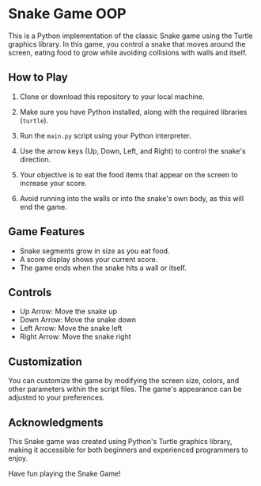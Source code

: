 # Snake Game OOP

This is a Python implementation of the classic Snake game using the Turtle graphics library. In this game, you control a snake that moves around the screen, eating food to grow while avoiding collisions with walls and itself.

## How to Play

1. Clone or download this repository to your local machine.

2. Make sure you have Python installed, along with the required libraries (`turtle`).

3. Run the `main.py` script using your Python interpreter.

4. Use the arrow keys (Up, Down, Left, and Right) to control the snake's direction.

5. Your objective is to eat the food items that appear on the screen to increase your score.

6. Avoid running into the walls or into the snake's own body, as this will end the game.

## Game Features

- Snake segments grow in size as you eat food.
- A score display shows your current score.
- The game ends when the snake hits a wall or itself.

## Controls

- Up Arrow: Move the snake up
- Down Arrow: Move the snake down
- Left Arrow: Move the snake left
- Right Arrow: Move the snake right

## Customization

You can customize the game by modifying the screen size, colors, and other parameters within the script files. The game's appearance can be adjusted to your preferences.

## Acknowledgments

This Snake game was created using Python's Turtle graphics library, making it accessible for both beginners and experienced programmers to enjoy.

Have fun playing the Snake Game!

